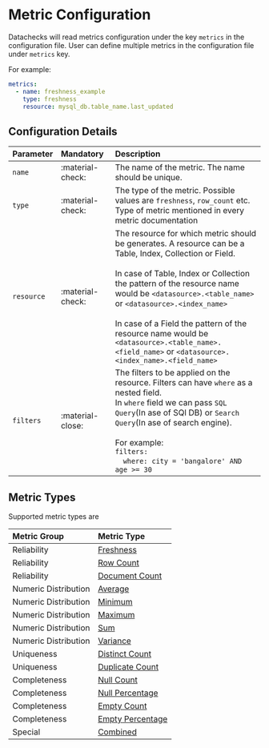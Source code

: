 # **Metric Configuration**

Datachecks will read metrics configuration under the key `metrics` in the configuration file. User can define multiple metrics in the configuration file under `metrics` key.

For example:

```yaml
metrics:
  - name: freshness_example
    type: freshness
    resource: mysql_db.table_name.last_updated
```

## Configuration Details

| Parameter  | Mandatory        | Description                                                                                                                                                                                                                                                                                                                                                                                                                  |
|:-----------|:-----------------|:-----------------------------------------------------------------------------------------------------------------------------------------------------------------------------------------------------------------------------------------------------------------------------------------------------------------------------------------------------------------------------------------------------------------------------|
| `name`     | :material-check: | The name of the metric. The name should be unique.                                                                                                                                                                                                                                                                                                                                                                           |
| `type`     | :material-check: | The type of the metric. Possible values are `freshness`, `row_count` etc. Type of metric mentioned in every metric documentation                                                                                                                                                                                                                                                                                             |
| `resource` | :material-check: | The resource for which metric should be generates. A resource can be a Table, Index, Collection or Field. </br></br> In case of Table, Index or Collection the pattern of the resource name would be `<datasource>.<table_name>` or `<datasource>.<index_name>` </br></br> In case of a Field the pattern of the resource name would be `<datasource>.<table_name>.<field_name>` or `<datasource>.<index_name>.<field_name>` |
| `filters`  | :material-close: | The filters to be applied on the resource. Filters can have `where` as a nested field.</br>In `where` field we can pass `SQL Query`(In ase of SQl DB) or `Search Query`(In ase of search engine). </br></br>For example: </br> `filters:`</br>&emsp;`where: city = 'bangalore' AND age >= 30`                                                                                                                                |


## Metric Types

Supported metric types are

| Metric Group         | Metric Type                                                                            |
|:---------------------|:---------------------------------------------------------------------------------------|
| Reliability          | [Freshness](https://docs.datachecks.io//metrics/reliability/#freshness)                |
| Reliability          | [Row Count](https://docs.datachecks.io//metrics/reliability/#row-count)                |
| Reliability          | [Document Count](https://docs.datachecks.io//metrics/reliability/#document-count)      |
| Numeric Distribution | [Average](https://docs.datachecks.io//metrics/numeric_distribution/#average)           |
| Numeric Distribution | [Minimum](https://docs.datachecks.io//metrics/numeric_distribution/#minimum)           |
| Numeric Distribution | [Maximum](https://docs.datachecks.io//metrics/numeric_distribution/#maximum)           |
| Numeric Distribution | [Sum](https://docs.datachecks.io//metrics/numeric_distribution/#sum)                   |
| Numeric Distribution | [Variance](https://docs.datachecks.io//metrics/numeric_distribution/#variance)         |
| Uniqueness           | [Distinct Count](https://docs.datachecks.io//metrics/uniqueness/#distinct-count)       |
| Uniqueness           | [Duplicate Count](https://docs.datachecks.io//metrics/uniqueness/#duplicate-count)     |
| Completeness         | [Null Count](https://docs.datachecks.io//metrics/completeness/#null-count)             |
| Completeness         | [Null Percentage](https://docs.datachecks.io//metrics/completeness/#null-percentage)   |
| Completeness         | [Empty Count](https://docs.datachecks.io//metrics/completeness/#empty-count)           |
| Completeness         | [Empty Percentage](https://docs.datachecks.io//metrics/completeness/#empty-percentage) |
| Special              | [Combined](https://docs.datachecks.io//metrics/combined/)                              |
